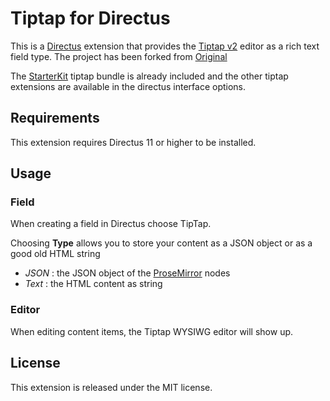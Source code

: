 # Tiptap for Directus

This is a [Directus](https://directus.io/) extension that provides the [Tiptap v2](https://tiptap.dev/) editor as a rich text field type. The project has been forked from [Original](https://github.com/gbicou/directus-extension-tiptap)

The [StarterKit](https://tiptap.dev/api/extensions/starter-kit) tiptap bundle is already included and the other tiptap extensions are available in the directus interface options.

## Requirements

This extension requires Directus 11 or higher to be installed.

## Usage

### Field

When creating a field in Directus choose TipTap.

Choosing **Type** allows you to store your content as a JSON object or as a good old HTML string

- _JSON_ : the JSON object of the [ProseMirror](https://prosemirror.net/) nodes
- _Text_ : the HTML content as string

### Editor

When editing content items, the Tiptap WYSIWG editor will show up.

## License

This extension is released under the MIT license.
